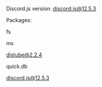 Discord.js version: discord.js@12.5.3

Packages: 

   fs

   ms

   distube@2.2.4

   quick.db

   discord.js@12.5.3
